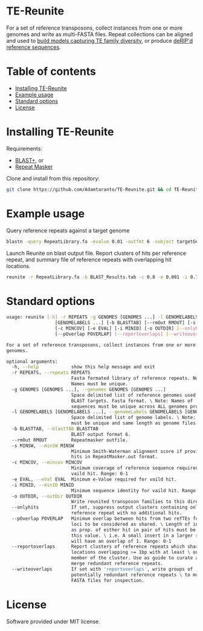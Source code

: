 # TE-Reunite

For a set of reference transposons, collect instances from one or more genomes and write as multi-FASTA files.
Repeat collections can be aligned and used to [build models capturing TE family diversity](http://hmmer.org/), or produce [deRIP'd reference sequences](https://github.com/Adamtaranto/deRIP2).

# Table of contents
* [Installing TE-Reunite](#installing-te-reunite)
* [Example usage](#example-usage)
* [Standard options](#standard-options)
* [License](#license)

# Installing TE-Reunite

Requirements: 
  * [BLAST+](ftp://ftp.ncbi.nlm.nih.gov/blast/executables/blast+/LATEST/), or
  * [Repeat Masker](http://www.repeatmasker.org/)

Clone and install from this repository:
```bash
git clone https://github.com/Adamtaranto/TE-Reunite.git && cd TE-Reunite && pip install -e .
```

# Example usage 

Query reference repeats against a target genome

```bash
blastn -query RepeatLibrary.fa -evalue 0.01 -outfmt 6 -subject targetGenome.fa -out BLAST_Results.tab
```

Launch Reunite on blast output file. Report clusters of hits per reference repeat, and summary file of 
reference repeats with overlapping hit locations.

```bash
reunite -r RepeatLibrary.fa -b BLAST_Results.tab -c 0.8 -e 0.001 -i 0.7 -o output -g targetGenome.fa -l GEN_1 --reportoverlaps --writeoverlaps
```


# Standard options
```bash
usage: reunite [-h] -r REPEATS -g GENOMES [GENOMES ...] -l GENOMELABELS
                  [GENOMELABELS ...] [-b BLASTTAB] [--rmOut RMOUT] [-s MINSW]
                  [-c MINCOV] [-e EVAL] [-i MINID] [-o OUTDIR] [--onlyhits]
                  [--pOverlap POVERLAP] [--reportoverlaps] [--writeoverlaps]

For a set of reference transposons, collect instances from one or more
genomes.

optional arguments:
  -h, --help            show this help message and exit
  -r REPEATS, --repeats REPEATS
                        Fasta formated library of reference repeats. Note:
                        Names must be unique.
  -g GENOMES [GENOMES ...], --genomes GENOMES [GENOMES ...]
                        Space delimited list of reference genomes used as
                        BLAST targets. Fasta format. \ Note: Names of
                        sequences must be unique across ALL genomes provided.
  -l GENOMELABELS [GENOMELABELS ...], --genomeLabels GENOMELABELS [GENOMELABELS ...]
                        Space delimited list of genome labels. \ Note: Lables
                        must be unique and same length as genome files list.
  -b BLASTTAB, --blastTAB BLASTTAB
                        BLAST output format 6.
  --rmOut RMOUT         Repeatmasker outfile.
  -s MINSW, --minSW MINSW
                        Minimum Smith-Waterman alignment score if providing
                        hits in RepeatMasker.out format.
  -c MINCOV, --mincov MINCOV
                        Minimum coverage of reference sequence required for
                        vaild hit. Range: 0-1
  -e EVAL, --eVal EVAL  Minimum e-Value required for vaild hit.
  -i MINID, --minID MINID
                        Minimum sequence identity for vaild hit. Range: 0-1
  -o OUTDIR, --outDir OUTDIR
                        Write reunited transposon families to this directory.
  --onlyhits            If set, suppress output clusters containing only the
                        reference repeat with no additional hits.
  --pOverlap POVERLAP   Minimum overlap between hits from two refTEs for hit
                        loci to be considered as shared. \ Length of intersect
                        as prop. of either hit in pair of hits must be >= to
                        this value. \ i.e. A small insert in a larger repeat
                        will have an overlap of 1. Range: 0-1
  --reportoverlaps      Report clusters of reference repeats which share hit
                        locations overlapping >= 1bp with at least \ one other
                        member of the cluster. Use as guide to curate and
                        merge redundant reference repeats.
  --writeoverlaps       If set with 'reportoverlaps', write groups of
                        potentially redundant reference repeats \ to multi
                        FASTA files for inspection.
```

# License

Software provided under MIT license.

